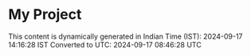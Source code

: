 # My Project

This content is dynamically generated in Indian Time (IST): 2024-09-17 14:16:28 IST
Converted to UTC: 2024-09-17 08:46:28 UTC
